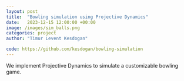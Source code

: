 ```yaml
---
layout: post
title:  "Bowling simulation using Projective Dynamics"
date:   2023-12-15 12:00:00 +00:00
image: /images/sim_balls.png
categories: project
author: "Timur Levent Kesdogan"

code: https://github.com/kesdogan/bowling-simulation
---
```

We implement Projective Dynamics to simulate a customizable bowling game. 
